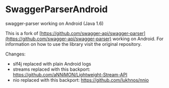 # SwaggerParserAndroid
swagger-parser working on Android (Java 1.6)

This is a fork of [https://github.com/swagger-api/swagger-parser](https://github.com/swagger-api/swagger-parser) working on Android. For information on how to use the library visit the original repository.

Changes:

 - slf4j replaced with plain Android logs
 - streams replaced with this backport: https://github.com/aNNiMON/Lightweight-Stream-API
 - nio replaced with this backport: https://github.com/lukhnos/nnio
 